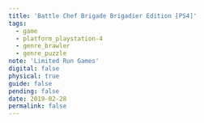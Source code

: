```yaml
---
title: 'Battle Chef Brigade Brigadier Edition [PS4]'
tags:
  - game
  - platform_playstation-4
  - genre_brawler
  - genre_puzzle
note: 'Limited Run Games'
digital: false
physical: true
guide: false
pending: false
date: 2019-02-28
permalink: false
---
```


